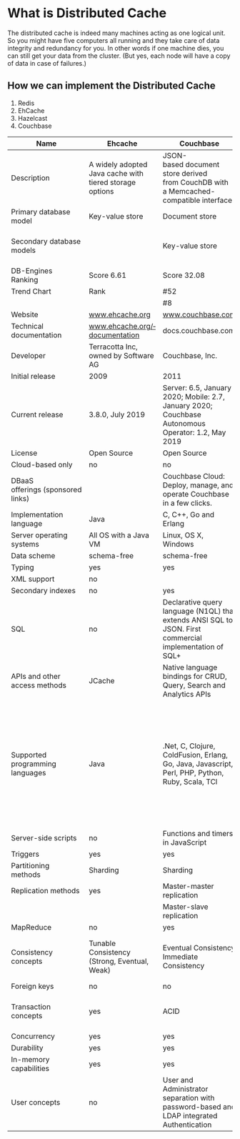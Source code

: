 # What is Distributed Cache

The distributed cache is indeed many machines acting as one logical unit. So you might have five computers all running and they take care of data integrity and redundancy for you. In other words if one machine dies, you can still get your data from the cluster. (But yes, each node will have a copy of data in case of failures.)

## How we can implement the Distributed Cache
1. Redis
2. EhCache
3. Hazelcast
4. Couchbase

| Name                               | Ehcache    | Couchbase     | Hazelcast  X  | Redis   |
|-----------------------------------|------|--------------------|-------|-------------------|
| Description                        | A widely adopted Java cache with tiered storage options  | JSON-based document store derived from CouchDB with a Memcached-compatible interface                                       | A widely adopted in-memory data grid                                                  | In-memory data structure store, used as database, cache and message broker  |        |                    |
| Primary database model             | Key-value store                                                             | Document store                                                                                                             | Key-value store                                                                       | Key-value store                                                             |        |                    |
| Secondary database models          |                                                                             | Key-value store                                                                                                            | Document store                                                                        | Document store , Graph DBMS          ,  Search engine, Time Series DBMS                                                    |        |                    |
| DB-Engines Ranking                 | Score    6.61 | Score        32.08 |  Score         9.07 | Score        147.58 | 
| Trend Chart                        | Rank                                                    | #52  |   Overall          | Rank                                                                                                       | #24   |   Overall         | Rank                                                              | #45  |   Overall          | Rank                                                                        | #8     |   Overall          |
|                                    |                                                         | #8   |   Key-value stores |                                                                                                            | #3    |   Document stores |                                                                   | #5   |   Key-value stores |                                                                             | #1     |   Key-value stores |
| Website                            | www.ehcache.org                                                             | www.couchbase.com                                                                                                          | hazelcast.com                                                                         | redis.io                                                                    |        |                    |
| Technical documentation            | www.ehcache.org/­documentation                                              | docs.couchbase.com                                                                                                         | hazelcast.org/­documentation                                                          | redis.io/­documentation                                                     |        |                    |
| Developer                          | Terracotta Inc, owned by Software AG                                        | Couchbase, Inc.                                                                                                            | Hazelcast                                                                             | Salvatore Sanfilippo                                                        |        |                    |
| Initial release                    | 2009                                                                        | 2011                                                                                                                       | 2008                                                                                  | 2009                                                                        |        |                    |
| Current release                    | 3.8.0, July 2019                                                            | Server: 6.5, January 2020; Mobile: 2.7, January 2020; Couchbase Autonomous Operator: 1.2, May 2019                         | 4.0, February 2020                                                                    | 5.0.7, November 2019                                                        |        |                    |
| License                            | Open Source                                                                 | Open Source                                                                                                                | Open Source                                                                           | Open Source                                                                 |        |                    |
| Cloud-based only                   | no                                                                          | no                                                                                                                         | no                                                                                    | no                                                                          |        |                    |
| DBaaS offerings (sponsored links)  |                                                                             | Couchbase Cloud: Deploy, manage, and operate Couchbase in a few clicks.                                                    |                                                                                       |                                                                             |        |                    |
| Implementation language            | Java                                                                        | C, C++, Go and Erlang                                                                                                      | Java                                                                                  | C                                                                           |        |                    |
| Server operating systems           | All OS with a Java VM                                                       | Linux,   OS X, Windows                       | All OS with a Java VM                                                                 | BSD, Linux, OS X, Windows         |        |                    |
| Data scheme                        | schema-free                                                                 | schema-free                                                                                                                | schema-free                                                                           | schema-free                                                                 |        |                    |
| Typing                             | yes                                                                         | yes                                                                                                                        | yes                                                                                   | partial                                                                     |        |                    |
| XML support                        | no                                                                          |                                                                                                                            | yes                                                                                   | no                                                                          |        |                    |
| Secondary indexes                  | no                                                                          | yes                                                                                                                        | yes                                                                                   | yes                                                                         |        |                    |
| SQL                                | no                                                                          | Declarative query language (N1QL) that extends ANSI SQL to JSON. First commercial implementation of SQL+                   | SQL-like query language                                                               | no                                                                          |        |                    |
| APIs and other access methods      | JCache                                                                      | Native language bindings for CRUD, Query, Search and Analytics APIs                                                        | Jcache, JPA, Memcached protocol, RESTful HTTP API                                     | proprietary protocol                                                        |        |                    |
| Supported programming languages    | Java                                                                        | .Net, C, Clojure, ColdFusion, Erlang, Go, Java, Javascript, Perl, PHP, Python, Ruby, Scala, TCl                                                                                                                       | .Net, C#, C++, Clojure, Go, Java, JavaScript(NodeJS), Python, Scala,                                                                                  | C, C3, C++, Clojure, Crystal, D, Dart, Elixir, Erlang, Fancy, Go, Haskell, Haxe, Java, JavaScript(Node.JS), Lisp, Lua, MatLab, Objective-C, OCaml, Pascal, Perl, PHP, Prolog, Pure Data, Python, R, Rebol, Scala, Schema, Smaltalk, Swift, Tcl, Visual Basic                                                                      |        |                    |
| Server-side scripts                | no                                                                          | Functions and timers in JavaScript                                                                                         | yes                                                                                   | Lua                                                                         |        |                    |
| Triggers                           | yes                                                                         | yes                                                                                                                        | yes                                                                                   | no                                                                          |        |                    |
| Partitioning methods               | Sharding                                                                    | Sharding                                                                                                                   | Sharding                                                                              | Sharding                                                                    |        |                    |
| Replication methods                | yes                                                                         | Master-master replication                                                                                                  | yes                                                                                   | Master-slave replication                                                    |        |                    |
|                                    |                                                                             | Master-slave replication                                                                                                   |                                                                                       | Multi-master replication                                                    |        |                    |
| MapReduce                          | no                                                                          | yes                                                                                                                        | yes                                                                                   | no                                                                          |        |                    |
| Consistency concepts               | Tunable Consistency (Strong, Eventual, Weak)                                | Eventual Consistency      Immediate Consistency                                                                                                 | Immediate Consistency or Eventual Consistency selectable by user                      | Eventual Consistency Strong eventual consistency with CRDTs                                                        |        |                    |
| Foreign keys                       | no                                                                          | no                                                                                                                         | no                                                                                    | no                                                                          |        |                    |
| Transaction concepts               | yes                                                                         | ACID                                                                                                                       | one or two-phase-commit; repeatable reads; read commited                              | Optimistic locking, atomic execution of commands blocks and scripts         |        |                    |
| Concurrency                        | yes                                                                         | yes                                                                                                                        | yes                                                                                   | yes                                                                         |        |                    |
| Durability                         | yes                                                                         | yes                                                                                                                        | yes                                                                                   | yes                                                                         |        |                    |
| In-memory capabilities             | yes                                                                         | yes                                                                                                                        | yes                                                                                   | yes                                                                         |        |                    |
| User concepts                      | no                                                                          | User and Administrator separation with password-based and LDAP integrated Authentication                                   | Role-based access control                                                             | Simple password-based access control                                        |        |                    |